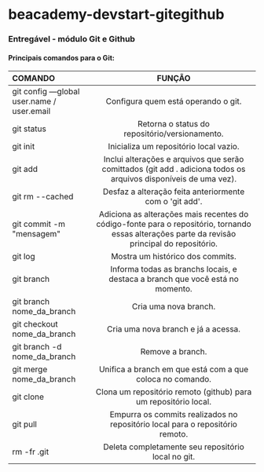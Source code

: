 # beacademy-devstart-gitegithub
### Entregável - módulo Git e Github

#### Principais comandos para o Git:



| COMANDO                                   |                            FUNÇÃO                            |
| :---------------------------------------- | :----------------------------------------------------------: |
| git config —global user.name / user.email |             Configura quem está operando o git.              |
| git status                                |        Retorna o status do repositório/versionamento.        |
| git init                                  |            Inicializa um repositório local vazio.            |
| git add <file>                            | Inclui alterações e arquivos que serão comittados (git add . adiciona todos os arquivos disponíveis de uma vez). |
| git rm --cached                           |   Desfaz a alteração feita anteriormente com o 'git add'.    |
| git commit -m "mensagem"                  | Adiciona as alterações mais recentes do código-fonte para o repositório, tornando essas alterações parte da revisão principal do repositório. |
| git log                                   |               Mostra um histórico dos commits.               |
| git branch                                | Informa todas as branchs locais, e destaca a branch que você está no momento. |
| git branch nome_da_branch                 |                    Cria uma nova branch.                     |
| git checkout nome_da_branch               |             Cria uma nova branch e já a acessa.              |
| git branch -d nome_da_branch              |                       Remove a branch.                       |
| git merge nome_da_branch                  |  Unifica a branch em que está com a que coloca no comando.   |
| git clone                                 | Clona um repositório remoto (github) para um repositório local. |
| git pull                                  | Empurra os commits realizados no repositório local para o repositório remoto. |
| rm -fr .git                               |      Deleta completamente seu repositório local no git.      |

